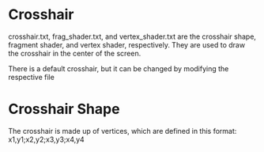 # Crosshair

crosshair.txt, frag_shader.txt, and vertex_shader.txt are the crosshair shape, fragment shader, and vertex shader, respectively. They are used to draw the crosshair in the center of the screen.

There is a default crosshair, but it can be changed by modifying the respective file

# Crosshair Shape
The crosshair is made up of vertices, which are defined in this format:
x1,y1;x2,y2;x3,y3;x4,y4